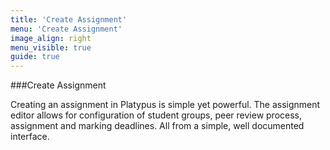 ```yaml
---
title: 'Create Assignment'
menu: 'Create Assignment'
image_align: right
menu_visible: true
guide: true
---
```


###Create Assignment

Creating an assignment in Platypus is simple yet powerful. The assignment 
editor allows for configuration of student groups, peer review process, 
assignment and marking deadlines. All from a simple, well documented interface.
